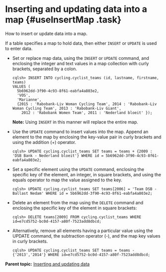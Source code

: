 # Inserting and updating data into a map {#useInsertMap .task}

How to insert or update data into a map.

If a table specifies a map to hold data, then either `INSERT` or `UPDATE` is used to enter data.

-   Set or replace map data, using the `INSERT` or `UPDATE` command, and enclosing the integer and text values in a map collection with curly brackets, separated by a colon.

    ```
    cqlsh> INSERT INTO cycling.cyclist_teams (id, lastname, firstname, teams) 
    VALUES (
      5b6962dd-3f90-4c93-8f61-eabfa4a803e2,
      'VOS', 
      'Marianne', 
      {2015 : 'Rabobank-Liv Woman Cycling Team', 2014 : 'Rabobank-Liv Woman Cycling Team', 2013 : 'Rabobank-Liv Giant', 
        2012 : 'Rabobank Women Team', 2011 : 'Nederland bloeit' }); 
    
    ```

    **Note:** Using `INSERT` in this manner will replace the entire map.

-   Use the `UPDATE` command to insert values into the map. Append an element to the map by enclosing the key-value pair in curly brackets and using the addition \(+\) operator.

    ```
    cqlsh> UPDATE cycling.cyclist_teams SET teams = teams + {2009 : 'DSB Bank - Nederland bloeit'} WHERE id = 5b6962dd-3f90-4c93-8f61-eabfa4a803e2;
    ```

-   Set a specific element using the `UPDATE` command, enclosing the specific key of the element, an integer, in square brackets, and using the equals operator to map the value assigned to the key.

    ```
    cqlsh> UPDATE cycling.cyclist_teams SET teams[2006] = 'Team DSB - Ballast Nedam' WHERE id = 5b6962dd-3f90-4c93-8f61-eabfa4a803e2;
    ```

-   Delete an element from the map using the `DELETE` command and enclosing the specific key of the element in square brackets:

    ```
    cqlsh> DELETE teams[2009] FROM cycling.cyclist_teams WHERE id=e7cd5752-bc0d-4157-a80f-7523add8dbcd;
    ```

-   Alternatively, remove all elements having a particular value using the UPDATE command, the subtraction operator \(-\), and the map key values in curly brackets.

    ```
    cqlsh> UPDATE cycling.cyclist_teams SET teams = teams - {'2013','2014'} WHERE id=e7cd5752-bc0d-4157-a80f-7523add8dbcd;
    ```


**Parent topic:** [Inserting and updating data](../../cql/cql_using/useInsertDataTOC.md)

